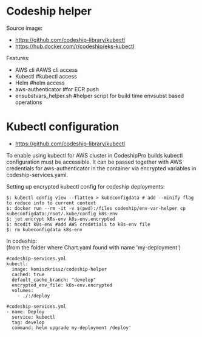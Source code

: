 # Codeship helper
Source image:  
- https://github.com/codeship-library/kubectl  
- https://hub.docker.com/r/codeship/eks-kubectl  

Features:  
- AWS cli  #AWS cli access
- Kubectl  #kubectl access
- Helm  #helm access
- aws-authenticator  #for ECR push
- ensubstvars_helper.sh  #helper script for build time envsubst based operations

# Kubectl configuration
- https://github.com/codeship-library/kubectl  

To enable using kubectl for AWS cluster in CodeshipPro builds kubectl configuration must be accessible.
It can be passed together with AWS credentials for aws-authenticator in the container via encrypted variables in codeship-services.yaml.

Setting up encrypted kubectl config for codeship deployments:  
```
$: kubectl config view --flatten > kubeconfigdata # add --minify flag to reduce info to current context
$: docker run --rm -it -v $(pwd):/files codeship/env-var-helper cp kubeconfigdata:/root/.kube/config k8s-env
$: jet encrypt k8s-env k8s-env.encrypted
$: mcedit k8s-env #add AWS credetials to k8s-env file
$: rm kubeconfigdata k8s-env
```

In codeship:  
(from the folder where Chart.yaml found with name 'my-deployment')
```
#codeship-services.yml
kubectl:
  image: komiszkrissz/codeship-helper
  cached: true
  default_cache_branch: "develop"
  encrypted_env_file: k8s-env.encrypted
  volumes:
    - ./:/deploy
```
```
#codeship-services.yml
- name: Deploy
  service: kubectl
  tag: develop
  command: helm upgrade my-deployment /deploy'
```
